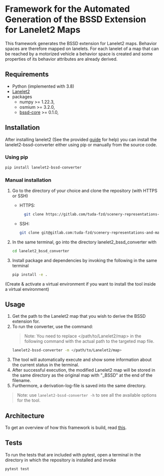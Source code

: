# Framework for the Automated Generation of the BSSD Extension for Lanelet2 Maps

This framework generates the BSSD extension for Lanelet2 maps. Behavior spaces are therefore mapped
on lanelets. For each lanelet of a map that can be reached by a motorized vehicle a behavior
space is created and some properties of its behavior attributes are already derived.

## Requirements

- Python (implemented with 3.8)
- [Lanelet2](https://github.com/fzi-forschungszentrum-informatik/Lanelet2)
- packages
  - numpy >= 1.22.3,
  - osmium >= 3.2.0,
  - [bssd-core](https://pypi.org/project/bssd-core/) >= 0.1.0,

## Installation

After installing lanelet2 (See the provided [guide](/doc/Lanelet2%20installation%20guide.md) for help) you can install the lanelet2-bssd-converter either using pip or manually from the source code.

### Using pip
```bash
pip install lanelet2-bssd-converter
```

### Manual installation

1. Go to the directory of your choice and clone the repository (with HTTPS or SSH)
   - HTTPS:
      ```bash
        git clone https://gitlab.com/tuda-fzd/scenery-representations-and-maps/lanelet2-bssd-converter.git
        ```

   - SSH:
      ```bash
      git clone git@gitlab.com:tuda-fzd/scenery-representations-and-maps/lanelet2-bssd-converter.git
      ```
2. In the same terminal, go into the directory lanelet2_bssd_converter with
    ```bash
    cd lanelet2_bssd_converter
    ```

3. Install package and dependencies by invoking the following in the same terminal
    ```bash
    pip install -e .
    ```

  (Create & activate a virtual environment if you want to install the tool inside a virtual environment)

## Usage

1. Get the path to the Lanelet2 map that you wish to derive the BSSD extension for.
2. To run the converter, use the command:
    > Note: You need to replace </path/to/Lanelet2/map> in the following command with the actual path to the targeted map file.
    ```bash
    lanelet2-bssd-converter -m </path/to/Lanelet2/map>
    ```
3. The tool will automatically execute and show some information about the current status in the terminal.
4. After successful execution, the modified Lanelet2 map will be stored in the same directory as the original map
with "_BSSD" at the end of the filename.
5. Furthermore, a derivation-log-file is saved into the same directory.

> Note: use ```lanelet2-bssd-converter -h``` to see all the available options for the tool.


## Architecture

To get an overview of how this framework is build, read [this](/doc/architecture.md).

## Tests

To run the tests that are included with pytest, open a terminal in the directory in which the repository
is installed and invoke
```bash
pytest test
```
